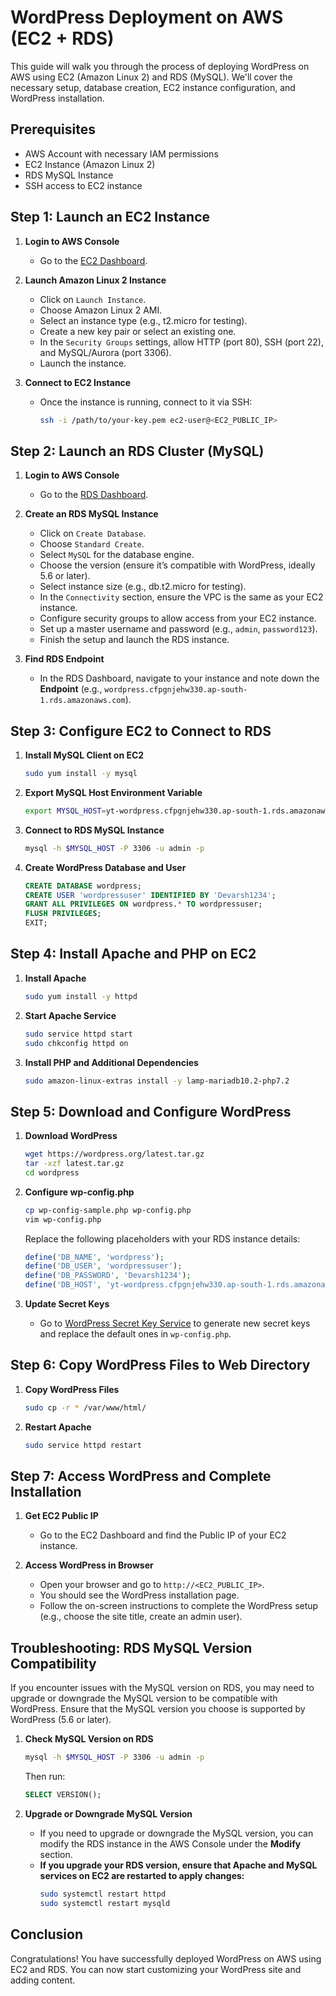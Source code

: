 # WordPress Deployment on AWS (EC2 + RDS)

This guide will walk you through the process of deploying WordPress on AWS using EC2 (Amazon Linux 2) and RDS (MySQL). We'll cover the necessary setup, database creation, EC2 instance configuration, and WordPress installation.

## Prerequisites

- AWS Account with necessary IAM permissions  
- EC2 Instance (Amazon Linux 2)  
- RDS MySQL Instance  
- SSH access to EC2 instance  

## Step 1: Launch an EC2 Instance

1. **Login to AWS Console**
    - Go to the [EC2 Dashboard](https://console.aws.amazon.com/ec2/).

2. **Launch Amazon Linux 2 Instance**
    - Click on `Launch Instance`.
    - Choose Amazon Linux 2 AMI.
    - Select an instance type (e.g., t2.micro for testing).
    - Create a new key pair or select an existing one.
    - In the `Security Groups` settings, allow HTTP (port 80), SSH (port 22), and MySQL/Aurora (port 3306).
    - Launch the instance.

3. **Connect to EC2 Instance**
    - Once the instance is running, connect to it via SSH:
      ```bash
      ssh -i /path/to/your-key.pem ec2-user@<EC2_PUBLIC_IP>
      ```

## Step 2: Launch an RDS Cluster (MySQL)

1. **Login to AWS Console**
    - Go to the [RDS Dashboard](https://console.aws.amazon.com/rds/).

2. **Create an RDS MySQL Instance**
    - Click on `Create Database`.
    - Choose `Standard Create`.
    - Select `MySQL` for the database engine.
    - Choose the version (ensure it’s compatible with WordPress, ideally 5.6 or later).
    - Select instance size (e.g., db.t2.micro for testing).
    - In the `Connectivity` section, ensure the VPC is the same as your EC2 instance.
    - Configure security groups to allow access from your EC2 instance.
    - Set up a master username and password (e.g., `admin`, `password123`).
    - Finish the setup and launch the RDS instance.

3. **Find RDS Endpoint**
    - In the RDS Dashboard, navigate to your instance and note down the **Endpoint** (e.g., `wordpress.cfpgnjehw330.ap-south-1.rds.amazonaws.com`).

## Step 3: Configure EC2 to Connect to RDS

1. **Install MySQL Client on EC2**
    ```bash
    sudo yum install -y mysql
    ```

2. **Export MySQL Host Environment Variable**
    ```bash
    export MYSQL_HOST=yt-wordpress.cfpgnjehw330.ap-south-1.rds.amazonaws.com
    ```

3. **Connect to RDS MySQL Instance**
    ```bash
    mysql -h $MYSQL_HOST -P 3306 -u admin -p
    ```

4. **Create WordPress Database and User**
    ```sql
    CREATE DATABASE wordpress;
    CREATE USER 'wordpressuser' IDENTIFIED BY 'Devarsh1234';
    GRANT ALL PRIVILEGES ON wordpress.* TO wordpressuser;
    FLUSH PRIVILEGES;
    EXIT;
    ```

## Step 4: Install Apache and PHP on EC2

1. **Install Apache**
    ```bash
    sudo yum install -y httpd
    ```

2. **Start Apache Service**
    ```bash
    sudo service httpd start
    sudo chkconfig httpd on
    ```

3. **Install PHP and Additional Dependencies**
    ```bash
    sudo amazon-linux-extras install -y lamp-mariadb10.2-php7.2
    ```

## Step 5: Download and Configure WordPress

1. **Download WordPress**
    ```bash
    wget https://wordpress.org/latest.tar.gz
    tar -xzf latest.tar.gz
    cd wordpress
    ```

2. **Configure wp-config.php**
    ```bash
    cp wp-config-sample.php wp-config.php
    vim wp-config.php
    ```

    Replace the following placeholders with your RDS instance details:
    ```php
    define('DB_NAME', 'wordpress');
    define('DB_USER', 'wordpressuser');
    define('DB_PASSWORD', 'Devarsh1234');
    define('DB_HOST', 'yt-wordpress.cfpgnjehw330.ap-south-1.rds.amazonaws.com');
    ```

3. **Update Secret Keys**
    - Go to [WordPress Secret Key Service](https://api.wordpress.org/secret-key/1.1/salt/) to generate new secret keys and replace the default ones in `wp-config.php`.

## Step 6: Copy WordPress Files to Web Directory

1. **Copy WordPress Files**
    ```bash
    sudo cp -r * /var/www/html/
    ```

2. **Restart Apache**
    ```bash
    sudo service httpd restart
    ```

## Step 7: Access WordPress and Complete Installation

1. **Get EC2 Public IP**
    - Go to the EC2 Dashboard and find the Public IP of your EC2 instance.

2. **Access WordPress in Browser**
    - Open your browser and go to `http://<EC2_PUBLIC_IP>`.
    - You should see the WordPress installation page.
    - Follow the on-screen instructions to complete the WordPress setup (e.g., choose the site title, create an admin user).

## Troubleshooting: RDS MySQL Version Compatibility

If you encounter issues with the MySQL version on RDS, you may need to upgrade or downgrade the MySQL version to be compatible with WordPress. Ensure that the MySQL version you choose is supported by WordPress (5.6 or later).

1. **Check MySQL Version on RDS**
    ```bash
    mysql -h $MYSQL_HOST -P 3306 -u admin -p
    ```
    Then run:
    ```sql
    SELECT VERSION();
    ```

2. **Upgrade or Downgrade MySQL Version**
    - If you need to upgrade or downgrade the MySQL version, you can modify the RDS instance in the AWS Console under the **Modify** section.
    - **If you upgrade your RDS version, ensure that Apache and MySQL services on EC2 are restarted to apply changes:**
      ```bash
      sudo systemctl restart httpd
      sudo systemctl restart mysqld
      ```

## Conclusion

Congratulations! You have successfully deployed WordPress on AWS using EC2 and RDS. You can now start customizing your WordPress site and adding content.

